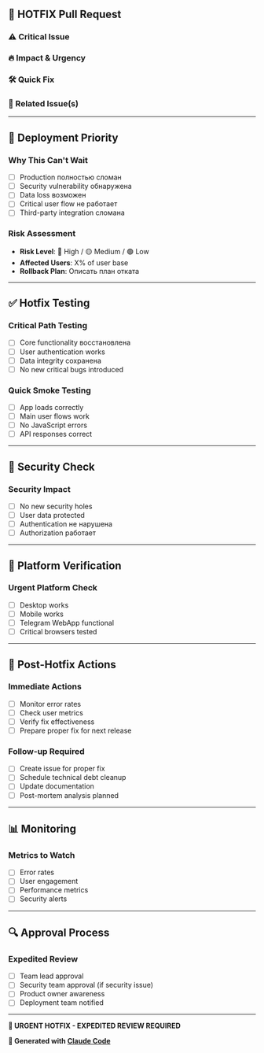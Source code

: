 ## 🚨 HOTFIX Pull Request

### ⚠️ Critical Issue
<!-- Описание критической проблемы -->

### 🔥 Impact & Urgency
<!-- Какой impact на пользователей и почему это hotfix -->

### 🛠️ Quick Fix
<!-- Минимальное исправление для решения проблемы -->

### 🔗 Related Issue(s)
<!-- Fixes critical issue #123 -->

---

## 🚀 Deployment Priority

### Why This Can't Wait
- [ ] Production полностью сломан
- [ ] Security vulnerability обнаружена
- [ ] Data loss возможен
- [ ] Critical user flow не работает
- [ ] Third-party integration сломана

### Risk Assessment
- **Risk Level**: 🔴 High / 🟡 Medium / 🟢 Low
- **Affected Users**: X% of user base
- **Rollback Plan**: Описать план отката

---

## ✅ Hotfix Testing

### Critical Path Testing
- [ ] Core functionality восстановлена
- [ ] User authentication works
- [ ] Data integrity сохранена
- [ ] No new critical bugs introduced

### Quick Smoke Testing
- [ ] App loads correctly
- [ ] Main user flows work
- [ ] No JavaScript errors
- [ ] API responses correct

---

## 🔐 Security Check

### Security Impact
- [ ] No new security holes
- [ ] User data protected
- [ ] Authentication не нарушена
- [ ] Authorization работает

---

## 📱 Platform Verification

### Urgent Platform Check
- [ ] Desktop works
- [ ] Mobile works  
- [ ] Telegram WebApp functional
- [ ] Critical browsers tested

---

## 🔄 Post-Hotfix Actions

### Immediate Actions
- [ ] Monitor error rates
- [ ] Check user metrics
- [ ] Verify fix effectiveness
- [ ] Prepare proper fix for next release

### Follow-up Required
- [ ] Create issue for proper fix
- [ ] Schedule technical debt cleanup
- [ ] Update documentation
- [ ] Post-mortem analysis planned

---

## 📊 Monitoring

### Metrics to Watch
- [ ] Error rates
- [ ] User engagement
- [ ] Performance metrics
- [ ] Security alerts

---

## 🔍 Approval Process

### Expedited Review
- [ ] Team lead approval
- [ ] Security team approval (if security issue)
- [ ] Product owner awareness
- [ ] Deployment team notified

---

**🚨 URGENT HOTFIX - EXPEDITED REVIEW REQUIRED**

**🤖 Generated with [Claude Code](https://claude.ai/code)**